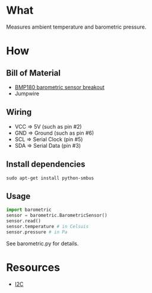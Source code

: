 # What

Measures ambient temperature and barometric pressure.

# How

## Bill of Material

* [BMP180 barometric sensor breakout](https://www.google.com/search?q=bmp180)
* Jumpwire

## Wiring

* VCC => 5V (such as pin #2)
* GND => Ground (such as pin #6)
* SCL => Serial Clock (pin #5)
* SDA => Serial Data (pin #3)

## Install dependencies

```shell
sudo apt-get install python-smbus
```

## Usage

```python
import barometric
sensor = barometric.BarometricSensor()
sensor.read()
sensor.temperature # in Celsuis
sensor.pressure # in Pa
```

See barometric.py for details.

# Resources

* [I2C](http://i2c.info/)